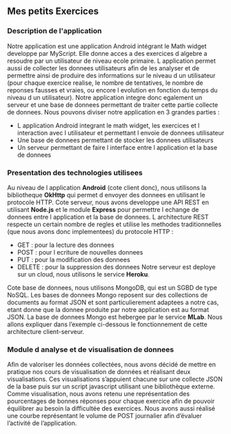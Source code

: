 ## Mes petits Exercices
### Description de l'application
Notre application est une application Android intégrant le Math widget developpe par MyScript. Elle donne acces a des exercices d algebre a resoudre par un utilisateur de niveau ecole primaire. L application permet aussi de collecter les donnees utilisateurs afin de les analyser et de permettre ainsi de produire des informations sur le niveau d un utilisateur (pour chaque exercice realise, le nombre de tentatives, le nombre de reponses fausses et vraies, ou encore l evolution en fonction du temps du niveau d un utilisateur). Notre application integre donc egalement un serveur et une base de donnees permettant de traiter cette partie collecte de donnees.
Nous pouvons diviser notre application en 3 grandes parties :
- L application Android integrant le math widget, les exercices et l interaction avec l utilisateur et permettant l envoie de donnees utilisateur
- Une base de donnees permettant de stocker les donnees utilisateurs
- Un serveur permettant de faire l interface entre l application et la base de donnees

### Presentation des technologies utilisees
Au niveau de l application **Android** (cote client donc), nous utilisons la bibliotheque **OkHttp** qui
permet d envoyer des donnees en utilisant le protocole HTTP.
Cote serveur, nous avons developpe une API REST en utilisant **Node.js** et le module **Express** pour permettre l echange de donnees entre l application et la base de donnees. L architecture REST respecte un certain nombre
de regles et utilise les methodes traditionnelles (que nous avons donc implementees) du protocole HTTP :
- GET : pour la lecture des donnees
- POST : pour l ecriture de nouvelles donnees
- PUT : pour la modification des donnees
- DELETE : pour la suppression des donnees
Notre serveur est deploye sur un cloud, nous utilisons le service **Heroku**. 

Cote base de donnees, nous utilisons MongoDB, qui est un SGBD de type NoSQL. Les bases de donnees Mongo reposent sur des collections de documents au format JSON et sont particulierement adaptees a notre cas, etant donne que la donnee produite par notre application est au format JSON. La base de donnees Mongo est hebergee par le service **MLab**.
Nous allons expliquer dans l’exemple ci-dessous le fonctionnement de cette architecture client-serveur.

### Module d analyse et de visualisation de donnees
Afin de valoriser les données collectées, nous avons décidé de mettre en pratique nos cours de visualisation de données et réalisant deux visualisations. Ces visualisations s’appuient chacune sur une collecte JSON de la base puis sur un script javascript utilisant une bibliothèque externe.
Comme visualisation, nous avons retenu une représentation des pourcentages de bonnes réponses pour chaque exercice afin de pouvoir équilibrer au besoin la difficultée des exercices.
Nous avons aussi réalisé une courbe représentant le volume de POST journalier afin d’évaluer l’activité de l’application.
